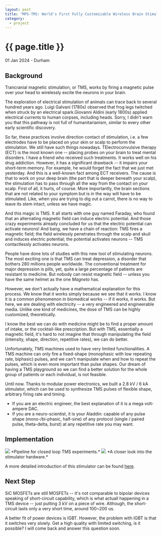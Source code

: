 ```yaml
---
layout: post
title: "MPS-TMS: World's First Fully Customizable Wireless Brain Stimulator"
category: 
  - project
---
```


{{ page.title }}
================

<p class="meta">01 Jan 2024 - Durham</p>

## Background
Trancranial magnetic stimulation, or TMS, works by firing a magnetic pulse over your head to wirelessly excite the neurons in your brain. 

The exploration of electrical stimulation of animals can trace back to several hundred years ago. Luigi Galvani (1780s) observed that frog legs twitched when struck by an electrical spark.Giovanni Aldini (early 1800s) applied electrical currents to human corpses, including heads. Sorry, I didn't warn you that this pathway is not full of humanitarianism, similar to every other early scientific discovery.

So far, these practices involve direction contact of stimulation, i.e. a few electrodes have to be placed on your skin or scalp to perform the stimulation. We still have such things nowadays. TElectroconvulsive therapy (ECT) is the most known one -- placing probes on your brain to treat mental disorders. I have a friend who received such treatments. It works well on his drug addiction. However, it has a significant drawback -- it impairs your short-term memory. For example, he would forget the fact that we just met yesterday. And this is a well-known fact among ECT receivers. 
The cause is that to work on your deep brain (the part that is deeper beneath your scalp), the stimulation has to pass through all the way from the contact on your scalp. First of all, it hurts, of course. More importantly, the brain sections that are not related to your symptom but is in the way will have to be stimulated. Like, when you are trying to dig out a carrot, there is no way to leave its stem intact, unless we have magic.

And this magic is TMS. It all starts with one guy named Faraday, who found that an alternating magnetic field can induce electric potential. And those crazy experiments already concluded for us that the electric potential can activate neurons! And bang, we have a chain of reaction: TMS fires a magnetic field; the field wirelessly penetrates through the scalp and skull and induces electric potential; the potential activates neurons -- TMS contactlessly activates neurons. 

People have done lots of studies with this new tool of stimulating neurons. The most exciting one is that TMS can treat depression, a disorder that bothers 280 millions people worldwide. The conventional treatment for major depression is pills, yet, quite a large percentage of patients are resistant to medicine. But nobody can resist magnetic field -- unless you have the same helmet as the one *Magneto* has. 

However, we don't actually have a mathematical explanation for this process. We know that it works simply because we see that it works. I know it is a common phenomenon in biomedical works -- if it works, it works. But here, we are dealing with electricity -- a very engineered and engineerable media. Unlike one kind of medicines, the dose of TMS can be highly customized, theoretically. 

I know the best we can do with medicine might be to find a proper amount of intake, or the cocktail-like prescription. But with TMS, essentially a magnetic field, it's hard to not imagine that through manipulating the field (intensity, shape, direction, repetitive rates), we can do better. 

Unfortunately, TMS machines used to have very limited functionalities. A TMS machine can only fire a fixed-shape (monophasic with low repeating rate, biphasic) pulses, and we can't manipulate when and how to repeat the pulses, which is even more important than pulse shapes. Our dream of having a TMS playground so we can find a better solution for the whole group of patients or each individual, is not feasible.

Until now. Thanks to modular power electronics, we built a 2.8 kV / 6 kA stimulator, which can be used to synthesize TMS pulses of flexible shape, arbitrary firing rate and timing. 
- If you are an electric engineer, the best explanation of it is a mega volt-ampere DAC.
- If you are a neuro-scientist, it is your Aladdin: capable of any pulse shape (mono-/bi-phasic, half-sine) of any protocol (single / paired pulse, theta-delta, burst) at any repetitive rate you may want. 

## Implementation 

<img src="/images/posts/mpstms/mps_pipeline.png">
*Pipeline for closed loop TMS experiments.*

<img src="/images/posts/mpstms/mps_prototype.jpeg">
*A closer look into the stimulator hardware.*

A more detailed introduction of this stimulator can be found [here](https://iopscience.iop.org/article/10.1088/1741-2552/ac9d65/meta).

## Next Step
SiC MOSFETs are still MOSFETs -- it's not comparable to bipolar devices speaking of short-circuit capability, which is what actuall happening in a TMS device -- just putting 3 kV on a piece of wire. Although, the short-circuit lasts only a very short time, around 100~200 us. 

A better fit of power devices is IGBT. However, the problem with IGBT is that it switches very slowly. Get a high quality with limited switching, is it possible? 
I will come back and answer this question soon.
